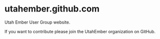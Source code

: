 utahember.github.com
====================

Utah Ember User Group website.

If you want to contribute please join the UtahEmber organization on GitHub.
